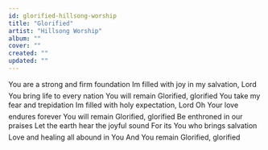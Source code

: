 ```yaml
---
id: glorified-hillsong-worship
title: "Glorified"
artist: "Hillsong Worship"
album: ""
cover: ""
created: ""
updated: ""
---
```


You are a strong and firm foundation
Im filled with joy in my salvation, Lord
You bring life to every nation
You will remain
Glorified, glorified
You take my fear and trepidation
Im filled with holy expectation, Lord
Oh Your love endures forever
You will remain
Glorified, glorified
Be enthroned in our praises
Let the earth hear the joyful sound
For its You who brings salvation
Love and healing all abound in You
And You remain
Glorified, glorified